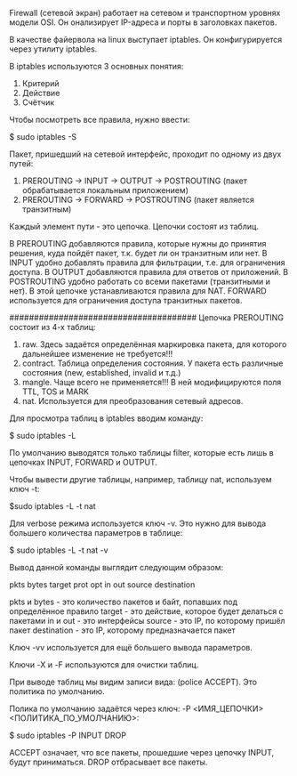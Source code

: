 Firewall (сетевой экран) работает на сетевом и транспортном уровнях модели OSI. Он онализирует IP-адреса и порты в заголовках пакетов.

В качестве файервола на linux выступает iptables. Он конфигурируется через утилиту iptables.

В iptables используются 3 основных понятия:
1. Критерий
2. Действие
3. Счётчик

Чтобы посмотреть все правила, нужно ввести:

$ sudo iptables -S

Пакет, пришедший на сетевой интерфейс, проходит по одному из двух путей:

1. PREROUTING -> INPUT -> OUTPUT -> POSTROUTING (пакет обрабатывается локальным приложением)
2. PREROUTING -> FORWARD -> POSTROUTING (пакет является транзитным)

Каждый элемент пути - это цепочка. Цепочки состоят из таблиц.

В PREROUTING добавляются правила, которые нужны до принятия решения, куда пойдёт пакет, т.к. будет ли он транзитным или нет.
В INPUT удобно добавлять правила для фильтрации, т.е. для ограничения доступа.
В OUTPUT добавляются правила для ответов от приложений.
В POSTROUTING удобно работать со всеми пакетами (транзитными и нет). В этой цепочке устанавливаются правила для NAT.
FORWARD используется для ограничения доступа транзитных пакетов.

######################################
Цепочка PREROUTING состоит из 4-х таблиц:
1. raw. Здесь задаётся определённая маркировка пакета, для которого дальнейшее изменение не требуется!!!
2. contract. Таблица определения состояния. У пакета есть различные состояния (new, established, invalid и т.д.)
3. mangle. Чаще всего не применяется!!! В ней модифицируются поля TTL, TOS и MARK
4. nat. Используется для преобразования сетевый адресов.

Для просмотра таблиц в iptables вводим команду:

$ sudo iptables -L

По умолчанию выводятся только таблицы filter, которые есть лишь в цепочках INPUT, FORWARD и OUTPUT.

Чтобы вывести другие таблицы, например, таблицу nat, используем ключ -t:

$sudo iptables -L -t nat

Для verbose режима используется ключ -v. Это нужно для вывода большего количества параметров в таблице:

$ sudo iptables -L -t nat -v

Вывод данной команды выглядит следующим образом:

pkts  bytes  target  prot  opt  in  out  source  destination

pkts и bytes - это количество пакетов и байт, попавших под определённое правило
target - это действие, которое будет делаться с пакетами
in и out - это интерфейсы
source - это IP, по которому пришёл пакет
destination - это IP, которому предназначается пакет

Ключ -vv используется для ещё большего вывода параметров.

Ключи -X и -F используются для очистки таблиц.

При выводе таблиц мы видим записи вида: (police ACCEPT). Это политика по умолчанию.

Полика по умолчанию задаётся через ключ: -P <ИМЯ_ЦЕПОЧКИ> <ПОЛИТИКА_ПО_УМОЛЧАНИЮ>:

$ sudo iptables -P INPUT DROP

ACCEPT означает, что все пакеты, прошедшие через цепочку INPUT, будут приниматься.
DROP отбрасывает все пакеты.

